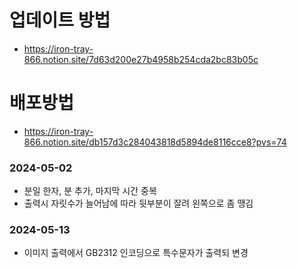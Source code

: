 # 
# 업데이트 방법
* https://iron-tray-866.notion.site/7d63d200e27b4958b254cda2bc83b05c
# 배포방법
* https://iron-tray-866.notion.site/db157d3c284043818d5894de8116cce8?pvs=74
### 2024-05-02
* 분일 한자, 분 추가, 마지막 시간 중복
* 출력시 자릿수가 늘어남에 따라 뒷부분이 잘려 왼쪽으로 좀 땡김
### 2024-05-13
* 이미지 출력에서 GB2312 인코딩으로 특수문자가 출력되 변경


